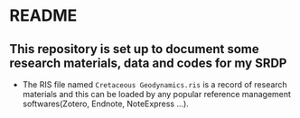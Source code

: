 # README
## This repository is set up to document some research materials, data and codes for my SRDP
- The RIS file named `Cretaceous Geodynamics.ris` is a record of research materials and this can be loaded by any popular reference management softwares(Zotero, Endnote, NoteExpress ...).
